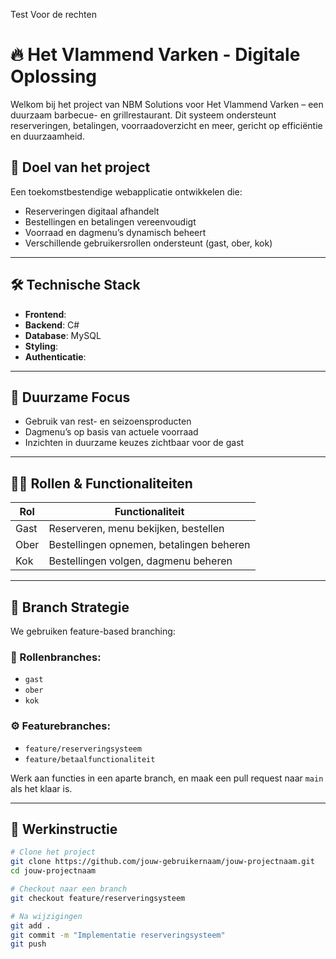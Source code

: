 Test Voor de rechten 

# 🔥 Het Vlammend Varken - Digitale Oplossing

Welkom bij het project van NBM Solutions voor Het Vlammend Varken – een duurzaam barbecue- en grillrestaurant. Dit systeem ondersteunt reserveringen, betalingen, voorraadoverzicht en meer, gericht op efficiëntie en duurzaamheid.

## 📌 Doel van het project

Een toekomstbestendige webapplicatie ontwikkelen die:
- Reserveringen digitaal afhandelt
- Bestellingen en betalingen vereenvoudigt
- Voorraad en dagmenu’s dynamisch beheert
- Verschillende gebruikersrollen ondersteunt (gast, ober, kok)

---

## 🛠️ Technische Stack

- **Frontend**: 
- **Backend**: C#
- **Database**: MySQL
- **Styling**: 
- **Authenticatie**: 

---

## 🌱 Duurzame Focus

- Gebruik van rest- en seizoensproducten
- Dagmenu’s op basis van actuele voorraad
- Inzichten in duurzame keuzes zichtbaar voor de gast

---

## 🧑‍💻 Rollen & Functionaliteiten

| Rol   | Functionaliteit                          |
|-------|------------------------------------------|
| Gast | Reserveren, menu bekijken, bestellen      |
| Ober | Bestellingen opnemen, betalingen beheren  |
| Kok  | Bestellingen volgen, dagmenu beheren      |

---

## 🌿 Branch Strategie

We gebruiken feature-based branching:

### 📁 Rollenbranches:
- `gast`
- `ober`
- `kok`

### ⚙️ Featurebranches:
- `feature/reserveringsysteem`
- `feature/betaalfunctionaliteit`

Werk aan functies in een aparte branch, en maak een pull request naar `main` als het klaar is.

---

## 🔧 Werkinstructie

```bash
# Clone het project
git clone https://github.com/jouw-gebruikernaam/jouw-projectnaam.git
cd jouw-projectnaam

# Checkout naar een branch
git checkout feature/reserveringsysteem

# Na wijzigingen
git add .
git commit -m "Implementatie reserveringsysteem"
git push
